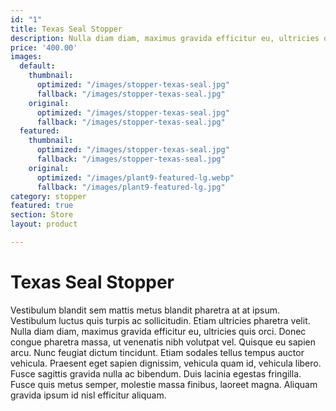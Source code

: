 ```yaml
---
id: "1"
title: Texas Seal Stopper
description: Nulla diam diam, maximus gravida efficitur eu, ultricies quis orci.
price: '400.00'
images:
  default:
    thumbnail:
      optimized: "/images/stopper-texas-seal.jpg"
      fallback: "/images/stopper-texas-seal.jpg"
    original:
      optimized: "/images/stopper-texas-seal.jpg"
      fallback: "/images/stopper-texas-seal.jpg"
  featured:
    thumbnail:
      optimized: "/images/stopper-texas-seal.jpg"
      fallback: "/images/stopper-texas-seal.jpg"
    original:
      optimized: "/images/plant9-featured-lg.webp"
      fallback: "/images/plant9-featured-lg.jpg"
category: stopper
featured: true
section: Store
layout: product

---
```

# Texas Seal Stopper

Vestibulum blandit sem mattis metus blandit pharetra at at ipsum. Vestibulum luctus quis turpis ac sollicitudin. Etiam ultricies pharetra velit. Nulla diam diam, maximus gravida efficitur eu, ultricies quis orci. Donec congue pharetra massa, ut venenatis nibh volutpat vel. Quisque eu sapien arcu. Nunc feugiat dictum tincidunt. Etiam sodales tellus tempus auctor vehicula. Praesent eget sapien dignissim, vehicula quam id, vehicula libero. Fusce sagittis gravida nulla ac bibendum. Duis lacinia egestas fringilla. Fusce quis metus semper, molestie massa finibus, laoreet magna. Aliquam gravida ipsum id nisl efficitur aliquam.
